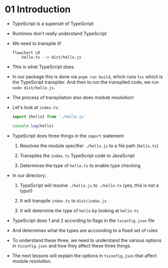# 01 Introduction

- TypeScript is a superset of TypeScript

- Runtimes don't really understand TypeScript

- We need to transpile it!

  ```mermaid
  flowchart LR
      hello.ts --> dist/hello.js
  ```

- This is what TypeScript does.

- In our package this is done via `pnpm run build`, which runs `tsc` which is the TypeScript transpiler. And
  then to run the transpiled code, we run `node dist/hello.js`.

- The process of transpilation also does module resolution!

- Let's look at `index.ts`:

  ```ts
  import {hello} from './hello.js'

  console.log(hello)
  ```

- TypeScript does three things in the `import` statement

  1. Resolves the module specifier `./hello.js` to a file path (`hello.ts`)

  1. Transpiles the `index.ts` TypeScript code to JavaScript

  1. Determines the type of `hello.ts` to enable type checking

- In our directory:

  1. TypeScript will resolve `./hello.js` to `./hello.ts`
     (yes, this is not a typo!)

  1. It will transpile `index.ts` to `dist/index.js`

  1. It will determine the type of `hello` by looking at `hello.ts`

- TypeScript does 1 and 2 according to flags in the `tsconfig.json` file

- And determines what the types are accoording to a fixed set of rules

- To understand these three, we need to understand the various options in `tsconfig.json`
  and how they affect these three things.

- The next lessons will explain the options in `tsconfig.json` that affect module resolution.

